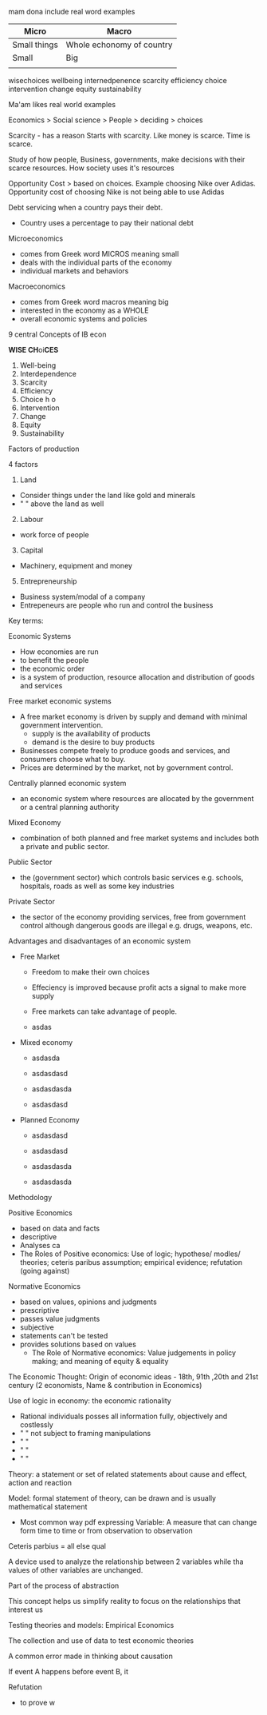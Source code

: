mam dona
include real word examples

| Micro        | Macro                     |
| ------------ | ------------------------- |
| Small things | Whole echonomy of country |
| Small        | Big                       |
|              |                           |


wisechoices
wellbeing
internedpenence
scarcity
efficiency
choice
intervention
change
equity
sustainability

Ma'am likes real world examples

Economics > Social science > People > deciding > choices 

Scarcity - has a reason
Starts with scarcity. 
Like money is scarce. 
Time is scarce.

Study of how people, Business, governments, make decisions with their scarce resources. How society uses it's resources

Opportunity Cost > based on choices. Example choosing Nike over Adidas. Opportunity cost of choosing Nike is not being able to use Adidas

Debt servicing when a country pays their debt.
- Country uses a percentage to pay their national debt

Microeconomics
- comes from Greek word MICROS meaning small
- deals with the individual parts of  the economy
- individual markets and behaviors 

Macroeconomics 

- comes from Greek word macros meaning big
- interested in the economy as a WHOLE
- overall economic systems and policies

9 central Concepts of IB econ

**WISE CH**oi**CES**
1. Well-being
2. Interdependence 
3. Scarcity
4. Efficiency 
5. Choice
h
o
6. Intervention
7. Change
8. Equity
9. Sustainability 

Factors of production 

4 factors
1. Land
- Consider things under the land like gold and minerals
- "                        " above the land as well 
2. Labour
- work force of people
3. Capital
- Machinery, equipment and money
5. Entrepreneurship
- Business system/modal of a company
- Entrepeneurs are people who run and control the business

Key terms:

Economic Systems
- How economies are run
- to benefit the people
- the economic order
- is a system of production, resource allocation and distribution of goods and services

Free market economic systems 
- A free market economy is driven by supply and demand with minimal government intervention. 
	- supply is the availability of products
	- demand is the desire to buy products
- Businesses compete freely to produce goods and services, and consumers choose what to buy. 
- Prices are determined by the market, not by government control.
	
Centrally planned economic system
- an economic system where resources are allocated by the government or a central planning authority

Mixed Economy
- combination of both planned and free market systems and includes both a private and public sector.

Public Sector 
- the (government sector) which controls basic services e.g. schools, hospitals, roads as well as some key industries

Private Sector 
- the sector of the economy providing services, free from government control although dangerous goods are illegal e.g. drugs, weapons, etc.

Advantages and disadvantages of an economic system

- Free Market
	- Freedom to make their own choices
	- Effeciency is improved because profit acts a signal to make more supply

	- Free markets can take advantage of people.
	- asdas

- Mixed economy 
	- asdasda
	- asdasdasd

	- asdasdasda
	- asdasdasd

- Planned Economy
	- asdasdasd
	- asdasdasd

	- asdasdasda
	- asdasdasda

Methodology

Positive Economics
- based on data and facts
- descriptive
- Analyses ca
- The Roles of Positive economics: Use of logic; hypothese/ modles/ theories; ceteris paribus assumption; empirical evidence; refutation (going against)

Normative Economics
- based on values, opinions and judgments
- prescriptive
- passes value judgments
- subjective
- statements can't be tested
- provides solutions based on values
	- The Role of Normative economics: Value judgements in policy making; and meaning of equity & equality



The Economic Thought: Origin of economic ideas - 18th, 91th ,20th and 21st century
(2 economists, Name & contribution in Economics)


Use of logic in economy: the economic rationality

- Rational individuals posses all information fully, objectively and costlessly
- "                              " not subject to framing manipulations
- "                              "
- "                              "
- "                              "

Theory: a statement or set of related statements about cause and effect, action and reaction

Model: formal statement of theory, can be drawn and is usually mathematical statement
- Most common way pdf expressing 
Variable: A measure that can change form time to time or from observation to observation


Ceteris parbius = all else qual

A device used to analyze the relationship between 2 variables while tha values of other variables are unchanged.

Part of the process of abstraction

This concept helps us simplify reality to focus on the relationships that interest us

Testing theories and models: Empirical Economics

The collection and use of data to test economic theories

A common error made in thinking about causation

If event A happens before event B, it 

Refutation
- to prove w



